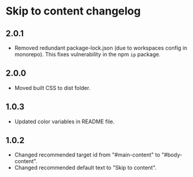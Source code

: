 # Skip to content changelog

## 2.0.1

- Removed redundant package-lock.json (due to workspaces config in monorepo). This fixes vulnerability in the npm `ip` package.

## 2.0.0

- Moved built CSS to dist folder.

## 1.0.3

- Updated color variables in README file.

## 1.0.2

- Changed recommended target id from "#main-content" to "#body-content".
- Changed recommended default text to "Skip to content".
